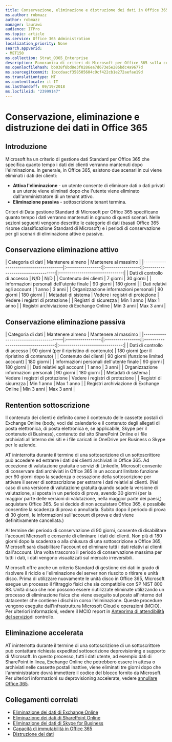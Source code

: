 ```yaml
---
title: Conservazione, eliminazione e distruzione dei dati in Office 365
ms.author: robmazz
author: robmazz
manager: laurawi
audience: ITPro
ms.topic: article
ms.service: Office 365 Administration
localization_priority: None
search.appverid:
- MET150
ms.collection: Strat_O365_Enterprise
description: Panoramica di criteri di Microsoft per Office 365 sulla conservazione dei dati, eliminazione e distruzione.
ms.openlocfilehash: bb038f8bd8e3f0286ea7d673e5e286bdc4a9677d
ms.sourcegitcommit: 1bccdaacf358505604c9cf422cb1e272aefae19d
ms.translationtype: MT
ms.contentlocale: it-IT
ms.lasthandoff: 09/19/2018
ms.locfileid: "23999147"
---
```

# <a name="data-retention-deletion-and-destruction-in-office-365"></a>Conservazione, eliminazione e distruzione dei dati in Office 365

## <a name="introduction"></a>Introduzione
Microsoft ha un criterio di gestione dati Standard per Office 365 che specifica quanto tempo i dati dei clienti verranno mantenuti dopo l'eliminazione. In generale, in Office 365, esistono due scenari in cui viene eliminati i dati dei clienti:
- **Attiva l'eliminazione** - un utente consente di eliminare dati o dati privati a un utente viene eliminati dopo che l'utente viene eliminato dall'amministratore di un tenant attivo.
- **Eliminazione passiva** - sottoscrizione tenant termina.

Criteri di Data gestione Standard di Microsoft per Office 365 specificano quanto tempo i dati verranno mantenuti in ognuno di questi scenari. Nelle sezioni seguenti vengono descritte le categorie di dati (basati Office 365 risorse classificazione Standard di Microsoft) e i periodi di conservazione per gli scenari di eliminazione attive e passive.

## <a name="active-deletion-retention"></a>Conservazione eliminazione attivo

| Categoria di dati | Mantenere almeno | Mantenere al massimo |
|---------------------------------------|:-----------------:|:-----------------:|:----------------------------------:|:-------------------------------:|
| Dati di controllo di accesso | N/D | N/D |
| Contenuto dei clienti | 7 giorni | 30 giorni |
| Informazioni personali dell'utente finale | 90 giorni | 180 giorni |
| Dati relativi agli account | 1 anno | 3 anni |
| Organizzazione informazioni personali | 90 giorni | 180 giorni |
| Metadati di sistema | Vedere i registri di protezione | Vedere i registri di protezione |
| Registri di sicurezza | Min 1 anno | Max 1 anno |
| Registri archiviazione di Exchange Online | Min 3 anni | Max 3 anni |

## <a name="passive-deletion-retention"></a>Conservazione eliminazione passiva

| Categoria di dati | Mantenere almeno | Mantenere al massimo |
|---------------------------------------|:-----------------:|:-----------------:|:----------------------------------:|:-------------------------------:|
| Dati di controllo di accesso | 90 giorni (per il ripristino di contenuto) | 180 giorni (per il ripristino di contenuto) |
| Contenuto dei clienti | 90 giorni (funzione limited account) | 180 giorni |
| Informazioni personali dell'utente finale | 90 giorni | 180 giorni |
| Dati relativi agli account | 1 anno | 3 anni |
| Organizzazione informazioni personali | 90 giorni | 180 giorni |
| Metadati di sistema | Vedere i registri di protezione | Vedere i registri di protezione |
| Registri di sicurezza | Min 1 anno | Max 1 anno |
| Registri archiviazione di Exchange Online | Min 3 anni | Max 3 anni |

## <a name="subscription-rentention"></a>Rentention sottoscrizione

Il contenuto dei clienti è definito come il contenuto delle cassette postali di Exchange Online (body, voci del calendario e il contenuto degli allegati di posta elettronica, di posta elettronica e, se applicabile, Skype per il contenuto di Business), contenuto del sito SharePoint Online e i file archiviati all'interno dei siti e i file caricati in OneDrive per Business o Skype per le aziende.

AT ininterrotta durante il termine di una sottoscrizione di un sottoscrittore può accedere ed estrarre i dati dei clienti archiviati in Office 365. Ad eccezione di valutazione gratuita e servizi di LinkedIn, Microsoft consente di conservare dati archiviati in Office 365 in un account limitato funzione per 90 giorni dopo la scadenza o cessazione della sottoscrizione per attivare il server di sottoscrizione per estrarre i dati relativi ai clienti. (Nel caso di una versione di valutazione gratuita quando scade la versione di valutazione, si sposta in un periodo di prova, avendo 30 giorni (per la maggior parte delle versioni di valutazione, nella maggior parte dei paesi,) acquistare Office 365. Se si decide di non acquistare Office 365, è possibile consentire la scadenza di prova o annullarla. Subito dopo il periodo di prova di 30 giorni, le informazioni sull'account di prova e dati viene definitivamente cancellata.)

Al termine del periodo di conservazione di 90 giorni, consente di disabilitare l'account Microsoft e consente di eliminare i dati dei clienti. Non più di 180 giorni dopo la scadenza o alla chiusura di una sottoscrizione a Office 365, Microsoft sarà disabilitare l'account ed eliminare tutti i dati relativi ai clienti dall'account. Una volta trascorso il periodo di conservazione massima per tutti i dati, i dati vengono visualizzati sul mercato irreversibili.

Microsoft offre anche un criterio Standard di gestione dei dati in grado di risolvere il riciclo e l'eliminazione del server non riuscito o ritirare e unità disco. Prima di utilizzare nuovamente le unità disco in Office 365, Microsoft esegue un processo il filtraggio fisici che sia compatibile con SP NIST 800 88. Unità disco che non possono essere riutilizzate eliminate utilizzando un processo di eliminazione fisica che viene eseguito sul posto all'interno del datacenter che contiene i dischi in corso l'eliminazione. Queste procedure vengono eseguite dall'infrastruttura Microsoft Cloud e operazioni (MCIO). Per ulteriori informazioni, vedere il MCIO report in [Anteprima di attendibilità del servizio](https://aka.ms/STP)di controllo.

## <a name="expedited-deletion"></a>Eliminazione accelerata
AT ininterrotta durante il termine di una sottoscrizione di un sottoscrittore può contattare richiesta expedited sottoscrizione deprovisioning e supporto di Microsoft. In questo processo, tutti i dati utente, ad esempio dati di SharePoint in linea, Exchange Online che potrebbero essere in attesa o archiviati nelle cassette postali inattive, viene eliminati tre giorni dopo che l'amministratore dovrà immettere il codice del blocco fornito da Microsoft. Per ulteriori informazioni su deprovisioning accelerate, vedere [annullare Office 365](https://support.office.com/article/Cancel-Office-365-for-business-b1bc0bef-4608-4601-813a-cdd9f746709a).

## <a name="related-links"></a>Collegamenti correlati
- [Eliminazione dei dati di Exchange Online](office-365-exchange-online-data-deletion.md)
- [Eliminazione dei dati di SharePoint Online](office-365-sharepoint-online-data-deletion.md)
- [Eliminazione dei dati di Skype for Business](office-365-skype-data-deletion.md)
- [Capacità di immutabilità in Office 365](office-365-data-immutability.md)
- [Distruzione dei dati](office-365-data-destruction.md)